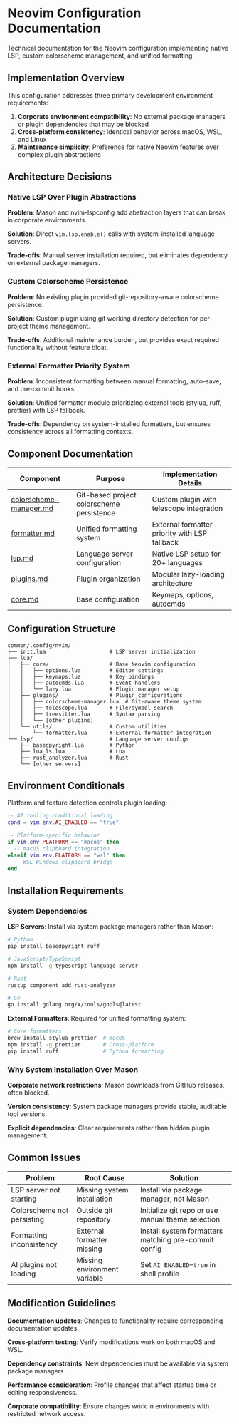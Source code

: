 # Neovim Configuration Documentation

Technical documentation for the Neovim configuration implementing native LSP, custom colorscheme management, and unified formatting.

## Implementation Overview

This configuration addresses three primary development environment requirements:

1. **Corporate environment compatibility**: No external package managers or plugin dependencies that may be blocked
2. **Cross-platform consistency**: Identical behavior across macOS, WSL, and Linux
3. **Maintenance simplicity**: Preference for native Neovim features over complex plugin abstractions

## Architecture Decisions

### Native LSP Over Plugin Abstractions

**Problem**: Mason and nvim-lspconfig add abstraction layers that can break in corporate environments.

**Solution**: Direct `vim.lsp.enable()` calls with system-installed language servers.

**Trade-offs**: Manual server installation required, but eliminates dependency on external package managers.

### Custom Colorscheme Persistence

**Problem**: No existing plugin provided git-repository-aware colorscheme persistence.

**Solution**: Custom plugin using git working directory detection for per-project theme management.

**Trade-offs**: Additional maintenance burden, but provides exact required functionality without feature bloat.

### External Formatter Priority System

**Problem**: Inconsistent formatting between manual formatting, auto-save, and pre-commit hooks.

**Solution**: Unified formatter module prioritizing external tools (stylua, ruff, prettier) with LSP fallback.

**Trade-offs**: Dependency on system-installed formatters, but ensures consistency across all formatting contexts.

## Component Documentation

| Component | Purpose | Implementation Details |
|-----------|---------|----------------------|
| [colorscheme-manager.md](./colorscheme-manager.md) | Git-based project colorscheme persistence | Custom plugin with telescope integration |
| [formatter.md](./formatter.md) | Unified formatting system | External formatter priority with LSP fallback |
| [lsp.md](./lsp.md) | Language server configuration | Native LSP setup for 20+ languages |
| [plugins.md](./plugins.md) | Plugin organization | Modular lazy-loading architecture |
| [core.md](./core.md) | Base configuration | Keymaps, options, autocmds |

## Configuration Structure

```text
common/.config/nvim/
├── init.lua                    # LSP server initialization
├── lua/
│   ├── core/                   # Base Neovim configuration
│   │   ├── options.lua         # Editor settings
│   │   ├── keymaps.lua         # Key bindings
│   │   ├── autocmds.lua        # Event handlers
│   │   └── lazy.lua            # Plugin manager setup
│   ├── plugins/                # Plugin configurations
│   │   ├── colorscheme-manager.lua  # Git-aware theme system
│   │   ├── telescope.lua       # File/symbol search
│   │   ├── treesitter.lua      # Syntax parsing
│   │   └── [other plugins]
│   └── utils/                  # Custom utilities
│       └── formatter.lua       # External formatter integration
└── lsp/                        # Language server configs
    ├── basedpyright.lua        # Python
    ├── lua_ls.lua              # Lua
    ├── rust_analyzer.lua       # Rust
    └── [other servers]
```

## Environment Conditionals

Platform and feature detection controls plugin loading:

```lua
-- AI tooling conditional loading
cond = vim.env.AI_ENABLED == "true"

-- Platform-specific behavior
if vim.env.PLATFORM == "macos" then
  -- macOS clipboard integration
elseif vim.env.PLATFORM == "wsl" then  
  -- WSL Windows clipboard bridge
end
```

## Installation Requirements

### System Dependencies

**LSP Servers**: Install via system package managers rather than Mason:

```bash
# Python
pip install basedpyright ruff

# JavaScript/TypeScript  
npm install -g typescript-language-server

# Rust
rustup component add rust-analyzer

# Go
go install golang.org/x/tools/gopls@latest
```

**External Formatters**: Required for unified formatting system:

```bash
# Core formatters
brew install stylua prettier  # macOS
npm install -g prettier       # Cross-platform
pip install ruff              # Python formatting
```

### Why System Installation Over Mason

**Corporate network restrictions**: Mason downloads from GitHub releases, often blocked.

**Version consistency**: System package managers provide stable, auditable tool versions.

**Explicit dependencies**: Clear requirements rather than hidden plugin management.

## Common Issues

| Problem | Root Cause | Solution |
|---------|------------|----------|
| LSP server not starting | Missing system installation | Install via package manager, not Mason |
| Colorscheme not persisting | Outside git repository | Initialize git repo or use manual theme selection |
| Formatting inconsistency | External formatter missing | Install system formatters matching pre-commit config |
| AI plugins not loading | Missing environment variable | Set `AI_ENABLED=true` in shell profile |

## Modification Guidelines

**Documentation updates**: Changes to functionality require corresponding documentation updates.

**Cross-platform testing**: Verify modifications work on both macOS and WSL.

**Dependency constraints**: New dependencies must be available via system package managers.

**Performance consideration**: Profile changes that affect startup time or editing responsiveness.

**Corporate compatibility**: Ensure changes work in environments with restricted network access.
